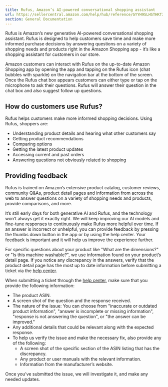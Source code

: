 ```yaml
---
title: Rufus, Amazon’s AI-powered conversational shopping assistant
url: https://sellercentral.amazon.com/help/hub/reference/GYYH9SLHSTHKT3CZ
section: General Documentation
---
```


Rufus is Amazon’s new generative AI-powered conversational shopping assistant.
Rufus is designed to help customers save time and make more informed purchase
decisions by answering questions on a variety of shopping needs and products
right in the Amazon Shopping app - it’s like a shopping assistant for
customers in our store.

Amazon customers can interact with Rufus on the up-to-date Amazon Shopping app
by opening the app and tapping on the Rufus icon (chat bubbles with sparkle)
on the navigation bar at the bottom of the screen. Once the Rufus chat box
appears customers can either type or tap on the microphone to ask their
questions. Rufus will answer their question in the chat box and also suggest
follow up questions.

## How do customers use Rufus?

Rufus helps customers make more informed shopping decisions. Using Rufus,
shoppers are:

  * Understanding product details and hearing what other customers say
  * Getting product recommendations
  * Comparing options
  * Getting the latest product updates
  * Accessing current and past orders
  * Answering questions not obviously related to shopping

## Providing feedback

Rufus is trained on Amazon’s extensive product catalog, customer reviews,
community Q&As, product detail pages and information from across the web to
answer questions on a variety of shopping needs and products, provide
comparisons, and more.

It’s still early days for both generative AI and Rufus, and the technology
won’t always get it exactly right. We will keep improving our AI models and
fine-tune responses to continuously make Rufus more helpful over time. If an
answer is incorrect or unhelpful, you can provide feedback by pressing the
thumbs down button in the app or by using the help center. Your feedback is
important and it will help us improve the experience further.

For specific questions about your product like "What are the dimensions?" or
"Is this machine washable?", we use information found on your product’s detail
page. If you notice any discrepancy in the answers, verify that the product
detail page has the most up to date information before submitting a ticket via
the [help center](/help/center).

When submitting a ticket through the [help center](/help/center), make sure
that you provide the following information:

  * The product ASIN.
  * A screen shot of the question and the response received.
  * The nature of the issue: You can choose from "inaccurate or outdated product information", "answer is incomplete or missing information", "response is not answering the question", or "the answer can be improved."
  * Any additional details that could be relevant along with the expected response.
  * To help us verify the issue and make the necessary fix, also provide any of the following:
    * A screen shot of the specific section of the ASIN listing that has the discrepancy.
    * Any product or user manuals with the relevant information.
    * Information from the manufacturer’s website.

Once you’ve submitted the issue, we will investigate it, and make any needed
updates.

